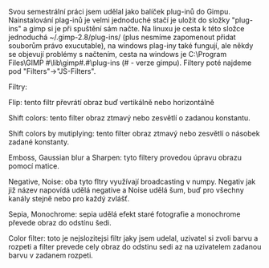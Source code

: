 Svou semestrální práci jsem udělal jako balíček plug-inů do Gimpu. Nainstalování plag-inů je velmi jednoduché stačí je uložit do složky "plug-ins" a gimp si je při spuštění sám načte. Na linuxu je cesta k této složce jednoduchá ~/.gimp-2.8/plug-ins/ (plus nesmíme zapomenout přidat souborům právo exucutable), na windows plag-iny také fungují, ale někdy se objevují problémy s načtením, cesta na windows je C:\Program Files\GIMP #\lib\gimp\#.#\plug-ins (# - verze gimpu). Filtery poté najdeme pod "Filters"->"JS-Filters".

Filtry:

Flip: tento filtr převrátí obraz buď vertikálně nebo horizontálně

Shift colors: tento filter obraz ztmavý nebo zesvětlí o zadanou konstantu.

Shift colors by mutiplying: tento filter obraz ztmavý nebo zesvětlí o násobek zadané konstanty.

Emboss, Gaussian blur a Sharpen: tyto filtery provedou úpravu obrazu pomocí matice.

Negative, Noise: oba tyto fltry využívají broadcasting v numpy. Negativ jak již název napovídá udělá negative a Noise udělá šum, buď pro všechny kanály stejně nebo pro každý zvlášť.

Sepia, Monochrome: sepia udělá efekt staré fotografie a monochrome převede obraz do odstínu šedi.

Color filter: toto je nejslozitejsi filtr jaky jsem udelal, uzivatel si zvoli barvu a rozpeti a filter prevede cely obraz do odstinu sedi az na uzivatelem zadanou barvu v zadanem rozpeti.
